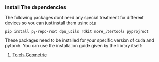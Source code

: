 ### Install The dependencies

The following packages dont need any special treatment for different devices so you can just install them using `pip`

```
pip install py-repo-root dpu_utils rdkit more_itertools pyprojroot
```

These packages need to be installed for your specific version of cuda and pytorch. You can use the installation guide given by the library itself:

1. [Torch-Geometric](https://pytorch-geometric.readthedocs.io/en/latest/notes/installation.html)

